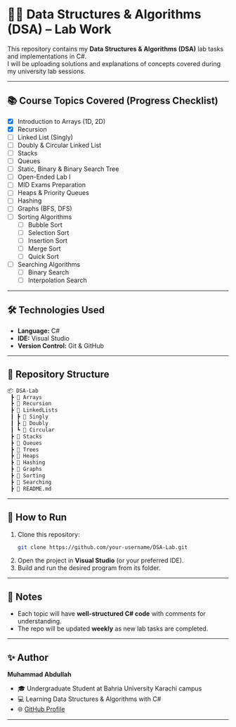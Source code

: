# 🧑‍💻 Data Structures & Algorithms (DSA) – Lab Work

This repository contains my **Data Structures & Algorithms (DSA)** lab tasks and implementations in C#.  
I will be uploading solutions and explanations of concepts covered during my university lab sessions.

---

## 📚 Course Topics Covered (Progress Checklist)
- [x] Introduction to Arrays (1D, 2D)  
- [x] Recursion  
- [ ] Linked List (Singly)  
- [ ] Doubly & Circular Linked List  
- [ ] Stacks  
- [ ] Queues  
- [ ] Static, Binary & Binary Search Tree  
- [ ] Open-Ended Lab I  
- [ ] MID Exams Preparation  
- [ ] Heaps & Priority Queues  
- [ ] Hashing  
- [ ] Graphs (BFS, DFS)  
- [ ] Sorting Algorithms  
  - [ ] Bubble Sort  
  - [ ] Selection Sort  
  - [ ] Insertion Sort  
  - [ ] Merge Sort  
  - [ ] Quick Sort  
- [ ] Searching Algorithms  
  - [ ] Binary Search  
  - [ ] Interpolation Search  

---

## 🛠️ Technologies Used
- **Language:** C#  
- **IDE:** Visual Studio 
- **Version Control:** Git & GitHub  

---

## 📂 Repository Structure
```bash
📦 DSA-Lab
 ┣ 📁 Arrays
 ┣ 📁 Recursion
 ┣ 📁 LinkedLists
 ┃ ┣ 📁 Singly
 ┃ ┣ 📁 Doubly
 ┃ ┗ 📁 Circular
 ┣ 📁 Stacks
 ┣ 📁 Queues
 ┣ 📁 Trees
 ┣ 📁 Heaps
 ┣ 📁 Hashing
 ┣ 📁 Graphs
 ┣ 📁 Sorting
 ┣ 📁 Searching
 ┣ 📄 README.md
```

---

## 🚀 How to Run
1. Clone this repository:
   ```bash
   git clone https://github.com/your-username/DSA-Lab.git
   ```
2. Open the project in **Visual Studio** (or your preferred IDE).  
3. Build and run the desired program from its folder.  

---

## 📌 Notes
- Each topic will have **well-structured C# code** with comments for understanding.  
- The repo will be updated **weekly** as new lab tasks are completed.  

---

## ✨ Author
**Muhammad Abdullah**  
- 🎓 Undergraduate Student at Bahria University Karachi campus
- 💻 Learning Data Structures & Algorithms with C#  
- 🌐 [GitHub Profile](https://github.com/muhammad-abdullaahh)  

---
